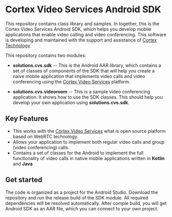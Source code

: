 Cortex Video Services Android SDK
=================================
This repository contains class library and samples. In together, this is 
the Cortex Video Services Android SDK, which helps you develop mobile applications 
that enable video calling and video conferencing. This software is developing 
and maintained with the support and assistance of [Cortex Technology].

This repository contains two modules:
 
 * **solutions.cvs.sdk** -- This is the Android AAR library, which contains 
   a set of classes of components of the SDK that will help you create 
   a naive mobile application that implements video calls and video 
   conferencing using the [Cortex Video Services] platform.
  
 * **solutions.cvs.videoroom** -- This is a sample video conferencing application. 
   It shows how to use the SDK classes. This should help you develop your own 
   application using **solutions.cvs.sdk**.


Key Features
------------
* This works with the [Cortex Video Services] what is open source platform  
  based on WebRTC technology. 
* Allows your application to implement both regular video calls and group 
  (video conferencing) calls.
* Contains a set of classes for the Android to implement the full functionality 
  of video calls in native mobile applications written in **Kotlin** 
  and **Java**


Get started
-----------
The code is organized as a project for the Android Studio. Download the repository 
and run the release build of the SDK module. All required dependencies will be resolved 
automatically. After comple build, you will get Android SDK as an AAR file, which 
you can connect to your own project.

[Cortex Video Services]: http://cvs.solutions
[Cortex Technology]: http://cx.technology/
